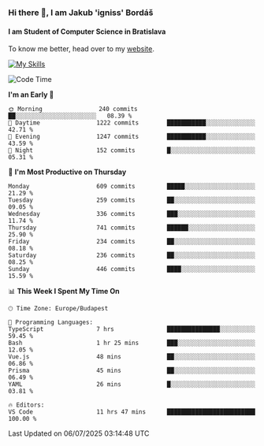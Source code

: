 ### Hi there 👋, I am Jakub 'igniss' Bordáš

#### I am Student of Computer Science in Bratislava
To know me better, head over to my [website](https://bordas.sk).

[![My Skills](https://skillicons.dev/icons?i=js,typescript,html,css,figma,svelte,vue,next,postgresql,nest,express,nodejs)](https://bordas.sk)


<!--START_SECTION:waka-->
![Code Time](http://img.shields.io/badge/Code%20Time-1%2C974%20hrs%2013%20mins-blue)

**I'm an Early 🐤** 

```text
🌞 Morning                240 commits         ██░░░░░░░░░░░░░░░░░░░░░░░   08.39 % 
🌆 Daytime                1222 commits        ███████████░░░░░░░░░░░░░░   42.71 % 
🌃 Evening                1247 commits        ███████████░░░░░░░░░░░░░░   43.59 % 
🌙 Night                  152 commits         █░░░░░░░░░░░░░░░░░░░░░░░░   05.31 % 
```
📅 **I'm Most Productive on Thursday** 

```text
Monday                   609 commits         █████░░░░░░░░░░░░░░░░░░░░   21.29 % 
Tuesday                  259 commits         ██░░░░░░░░░░░░░░░░░░░░░░░   09.05 % 
Wednesday                336 commits         ███░░░░░░░░░░░░░░░░░░░░░░   11.74 % 
Thursday                 741 commits         ██████░░░░░░░░░░░░░░░░░░░   25.90 % 
Friday                   234 commits         ██░░░░░░░░░░░░░░░░░░░░░░░   08.18 % 
Saturday                 236 commits         ██░░░░░░░░░░░░░░░░░░░░░░░   08.25 % 
Sunday                   446 commits         ████░░░░░░░░░░░░░░░░░░░░░   15.59 % 
```


📊 **This Week I Spent My Time On** 

```text
🕑︎ Time Zone: Europe/Budapest

💬 Programming Languages: 
TypeScript               7 hrs               ███████████████░░░░░░░░░░   59.45 % 
Bash                     1 hr 25 mins        ███░░░░░░░░░░░░░░░░░░░░░░   12.05 % 
Vue.js                   48 mins             ██░░░░░░░░░░░░░░░░░░░░░░░   06.86 % 
Prisma                   45 mins             ██░░░░░░░░░░░░░░░░░░░░░░░   06.49 % 
YAML                     26 mins             █░░░░░░░░░░░░░░░░░░░░░░░░   03.81 % 

🔥 Editors: 
VS Code                  11 hrs 47 mins      █████████████████████████   100.00 % 
```


 Last Updated on 06/07/2025 03:14:48 UTC
<!--END_SECTION:waka-->
